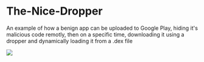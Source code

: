 # The-Nice-Dropper
An example of how a benign app can be uploaded to Google Play, hiding it's malicious code remotly, then on a specific time, downloading it using a dropper and dynamically loading it from a .dex file

<img src="https://raw.githubusercontent.com/dor-alt/The-Nice-Dropper/blob/master/TheNiceDropper/1.png?sanitize=true&raw=true" />
